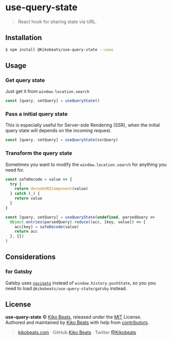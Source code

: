 # use-query-state

> React hook for sharing state via URL.

## Installation

```bash
$ npm install @Kikobeats/use-query-state --save
```

## Usage

### Get query state

Just get it from `window.location.search`

```jsx
const [query, setQuery] = useQueryState()
```

### Pass a initial query state

This is especially useful for Server-side Rendering (SSR), when the initial query state will depends on the incoming request.

```jsx
const [query, setQuery] = useQueryState(ssrQuery)
```

### Transform the query state

Sometimes you want to modify the `window.location.search` for anything you need for.

```jsx
const safeDecode = value => {
  try {
    return decodeURIComponent(value)
  } catch (_) {
    return value
  }
}

const [query, setQuery] = useQueryState(undefined, parsedQuery =>
  Object.entries(parsedQuery).reduce((acc, [key, value]) => {
    acc[key] = safeDecode(value)
    return acc
  }, {})
)
```

## Considerations

### for Gatsby

Gatsby uses [`navigate`](https://www.gatsbyjs.com/docs/reference/built-in-components/gatsby-link/#navigate-api-surface-area) instead of `window.history.pushState`, so you you need to load `@kikobeats/use-query-state/gatsby` instead.


## License

**use-query-state** © [Kiko Beats](https://kikobeats.com), released under the [MIT](https://github.com/Kikobeats/use-query-state/blob/master/LICENSE.md) License.<br>
Authored and maintained by [Kiko Beats](https://kikobeats.com) with help from [contributors](https://github.com/Kikobeats/use-query-state/contributors).

> [kikobeats.com](https://kikobeats.com) · GitHub [Kiko Beats](https://github.com/Kikobeats) · Twitter [@Kikobeats](https://twitter.com/Kikobeats)
